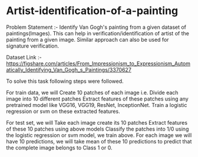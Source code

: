 # Artist-identification-of-a-painting

Problem Statement :- 
Identify Van Gogh's painting from a given dataset of paintings(Images). This can help in verification/identification of artist of the painting from a given image. Similar approach can also be used for signature verification.

Dataset Link :- 
https://figshare.com/articles/From_Impressionism_to_Expressionism_Automatically_Identifying_Van_Gogh_s_Paintings/3370627

To solve this task following steps were followed.

For train data, we will 
	Create 10 patches of each image i.e. Divide each image into 10 different patches 
	Extract features of these patches using any pretrained model like VGG16, VGG19, ResNet, InceptionNet.
	Train a logistic regression or svm on these extracted features.

For test set, we will 
	Take each image create its 10 patches
	Extract features of these 10 patches using above models
	Classify the patches into 1/0 using the logistic regression or svm model, we train above.
	For each image we will have 10 predictions, we will take mean of these 10 predictions to predict that the complete image  belongs to Class 1 or 0.
